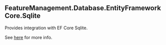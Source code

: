 ## FeatureManagement.Database.EntityFrameworkCore.Sqlite


Provides integration with EF Core Sqlite.


See [here](https://github.com/teociaps/FeatureManagement.Database) for more info.